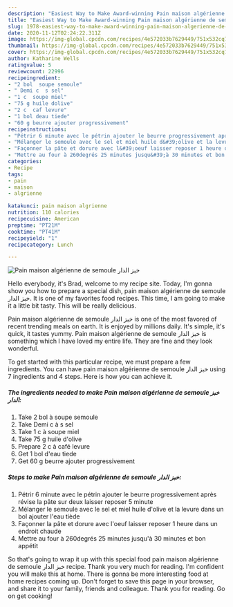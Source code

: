 ```yaml
---
description: "Easiest Way to Make Award-winning Pain maison algérienne de semoule خبز الدار"
title: "Easiest Way to Make Award-winning Pain maison algérienne de semoule خبز الدار"
slug: 1978-easiest-way-to-make-award-winning-pain-maison-algerienne-de-semoule
date: 2020-11-12T02:24:22.311Z
image: https://img-global.cpcdn.com/recipes/4e572033b7629449/751x532cq70/pain-maison-algerienne-de-semoule-خبز-الدار-photo-principale-de-la-recette.jpg
thumbnail: https://img-global.cpcdn.com/recipes/4e572033b7629449/751x532cq70/pain-maison-algerienne-de-semoule-خبز-الدار-photo-principale-de-la-recette.jpg
cover: https://img-global.cpcdn.com/recipes/4e572033b7629449/751x532cq70/pain-maison-algerienne-de-semoule-خبز-الدار-photo-principale-de-la-recette.jpg
author: Katharine Wells
ratingvalue: 5
reviewcount: 22996
recipeingredient:
- "2 bol  soupe semoule"
- " Demi c  s sel"
- "1 c  soupe miel"
- "75 g huile dolive"
- "2 c  caf levure"
- "1 bol deau tiede"
- "60 g beurre ajouter progressivement"
recipeinstructions:
- "Pétrir 6 minute avec le pétrin ajouter le beurre progressivement après révise la pâte sur deux laisser reposer 5 minute"
- "Mélanger le semoule avec le sel et miel huile d&#39;olive et la levure dans un bol ajouter l&#39;eau tiède"
- "Façonner la pâte et dorure avec l&#39;oeuf laisser reposer 1 heure dans un endroit chaude"
- "Mettre au four à 260degrés 25 minutes jusqu&#39;à 30 minutes et bon appétit"
categories:
- Recipe
tags:
- pain
- maison
- algrienne

katakunci: pain maison algrienne 
nutrition: 110 calories
recipecuisine: American
preptime: "PT21M"
cooktime: "PT41M"
recipeyield: "1"
recipecategory: Lunch

---
```



![Pain maison algérienne de semoule خبز الدار](https://img-global.cpcdn.com/recipes/4e572033b7629449/751x532cq70/pain-maison-algerienne-de-semoule-خبز-الدار-photo-principale-de-la-recette.jpg)

Hello everybody, it's Brad, welcome to my recipe site. Today, I'm gonna show you how to prepare a special dish, pain maison algérienne de semoule خبز الدار. It is one of my favorites food recipes. This time, I am going to make it a little bit tasty. This will be really delicious.

Pain maison algérienne de semoule خبز الدار is one of the most favored of recent trending meals on earth. It is enjoyed by millions daily. It's simple, it's quick, it tastes yummy. Pain maison algérienne de semoule خبز الدار is something which I have loved my entire life. They are fine and they look wonderful.




To get started with this particular recipe, we must prepare a few ingredients. You can have pain maison algérienne de semoule خبز الدار using 7 ingredients and 4 steps. Here is how you can achieve it.

<!--inarticleads1-->

##### The ingredients needed to make Pain maison algérienne de semoule خبز الدار:

1. Take 2 bol à soupe semoule
1. Take  Demi c à s sel
1. Take 1 c à soupe miel
1. Take 75 g huile d&#39;olive
1. Prepare 2 c à café levure
1. Get 1 bol d&#39;eau tiede
1. Get 60 g beurre ajouter progressivement




<!--inarticleads2-->

##### Steps to make Pain maison algérienne de semoule خبز الدار:

1. Pétrir 6 minute avec le pétrin ajouter le beurre progressivement après révise la pâte sur deux laisser reposer 5 minute
1. Mélanger le semoule avec le sel et miel huile d&#39;olive et la levure dans un bol ajouter l&#39;eau tiède
1. Façonner la pâte et dorure avec l&#39;oeuf laisser reposer 1 heure dans un endroit chaude
1. Mettre au four à 260degrés 25 minutes jusqu&#39;à 30 minutes et bon appétit




So that's going to wrap it up with this special food pain maison algérienne de semoule خبز الدار recipe. Thank you very much for reading. I'm confident you will make this at home. There is gonna be more interesting food at home recipes coming up. Don't forget to save this page in your browser, and share it to your family, friends and colleague. Thank you for reading. Go on get cooking!
